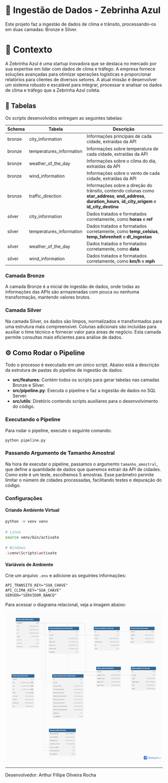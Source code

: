 # 🚀 Ingestão de Dados - Zebrinha Azul

Este projeto faz a ingestão de dados de clima e trânsito, processando-os em duas camadas: Bronze e Silver.

# 🧠 Contexto

A Zebrinha Azul é uma startup inovadora que se destaca no mercado por sua expertise em lidar com dados de clima e tráfego. A empresa fornece soluções avançadas para otimizar operações logísticas e proporcionar relatórios para clientes de diversos setores. A atual missão é desenvolver um sistema robusto e escalável para integrar, processar e analisar os dados de clima e tráfego que a Zebrinha Azul coleta.

## 📘 Tabelas

Os scripts desenvolvidos entregam as seguintes tabelas:

| Schema | Tabela | Descrição |
|--------|--------|-----------|
| bronze | city_information | Informações principais de cada cidade, extraídas da API |
| bronze | temperatures_information | Informações sobre temperatura de cada cidade, extraídas da API |
| bronze | weather_of_the_day | Informações sobre o clima do dia, extraídas da API |
| bronze | wind_information | Informações sobre o vento de cada cidade, extraídas da API |
| bronze | traffic_direction | Informações sobre a direção do trânsito, contendo colunas como **star_address**, **end_address**, **duration_hours**, **id_city_origem** e **id_city_destino** |
| silver | city_information | Dados tratados e formatados corretamente, como **horas** e **ref** |
| silver | temperatures_information | Dados tratados e formatados corretamente, como **temp_celsius**, **temp_fahrenheit** e **dt_ingestao** |
| silver | weather_of_the_day | Dados tratados e formatados corretamente, como **data** |
| silver | wind_information | Dados tratados e formatados corretamente, como **km/h** e **mph** |

### Camada Bronze

A camada Bronze é a inicial de ingestão de dados, onde todas as informações das APIs são armazenadas com pouca ou nenhuma transformação, mantendo valores brutos.

### Camada Silver

Na camada Silver, os dados são limpos, normalizados e transformados para uma estrutura mais compreensível. Colunas adicionais são incluídas para auxiliar o time técnico e fornecer valor para áreas de negócio. Esta camada permite consultas mais eficientes para análise de dados.

## ⚙️ Como Rodar o Pipeline

Todo o processo é executado em um único script. Abaixo está a descrição da estrutura de pastas do pipeline de ingestão de dados:

- **src/features**: Contém todos os scripts para gerar tabelas nas camadas Bronze e Silver.
- **src/pipeline.py**: Executa o pipeline e faz a ingestão de dados no SQL Server.
- **src/utils**: Diretório contendo scripts auxiliares para o desenvolvimento do código.

### Executando o Pipeline

Para rodar o pipeline, execute o seguinte comando:

```bash
python pipeline.py
```

### Passando Argumento de Tamanho Amostral

Na hora de executar o pipeline, passamos o argumento `tamanho_amostral`, que define a quantidade de dados que queremos extrair da API de cidades. Como este é um teste, escolhemos 5 amostras. Esse parâmetro permite limitar o número de cidades processadas, facilitando testes e depuração do código.

### Configurações

#### Criando Ambiente Virtual

```bash
python -m venv venv

# Linux
source venv/bin/activate

# Windows
.\venv\Scripts\activate
```

#### Variáveis de Ambiente

Crie um arquivo `.env` e adicione as seguintes informações:

```env
API_TRANSITO_KEY="SUA_CHAVE"
API_CLIMA_KEY="SUA_CHAVE"
SERVER="SERVIDOR_BANCO"
```

Para acessar o diagrama relacional, veja a imagem abaixo:

<img src="https://github.com/iahiko/zebrinha-azul/blob/main/src/imagens/diagrama.png" alt="Diagrama Relacional">

---

Desenvolvedor: Arthur Fillipe Oliveira Rocha

